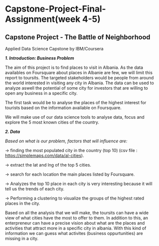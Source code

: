 # Capstone-Project-Final-Assignment(week 4-5)
## Capstone Project - The Battle of Neighborhood
Applied Data Science Capstone by IBM/Coursera


***1. Introduction: Business Problem***

The aim of this project is to find places to visit in Albania. As the data availables on Foursquare about places in Albanie are few, we will limit this report to toursits. The targeted stakeholders would be people from around the world interested in visiting any city in Albania. The data can be used to analyze aswell the potential of some city for investors that are willing to open any business in a specific city. 

The first task would be to analyse the  places of the highest interest for tourists based on the information available on Foursquare.

We will make use of our data science tools to analyse data, focus and explore the 5 most known cities of the country.


***2. Data***

*Based on what is our problem, factors that will influence are:*

  -> finding the most populated city in the country (top 10) (csv file : https://simplemaps.com/data/al-cities).
  
  -> extract the lat and lng of the top 5 cities.
  
  -> search for each location the main places listed by Foursquare.
  
  -> Analyzes the top 10 place in each city is very interesting because it will tell us the trends of each city. 
  
  -> Performing a clustering to visualize the groups of the highest rated places in the city.
  
Based on all the analysis that we will make, the toursits can have a wide view of what cities have the most to offer to them. 
In addition to this, an enterpreneur can have a precise vision about what are the places and activities that attract more in a specific city in albania. With this  kind of information we can guess what activites (business oppurtunities) are missing in a city.
